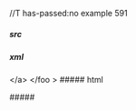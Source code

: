 //T has-passed:no
example 591
##### src
</a></foo >
##### xml
<?xml version="1.0" encoding="UTF-8"?>
<!DOCTYPE document SYSTEM "CommonMark.dtd">
<document xmlns="http://commonmark.org/xml/1.0">
  <paragraph>
    <html_inline>&lt;/a&gt;</html_inline>
    <html_inline>&lt;/foo &gt;</html_inline>
  </paragraph>
</document>
##### html
<p></a></foo ></p>
#####
